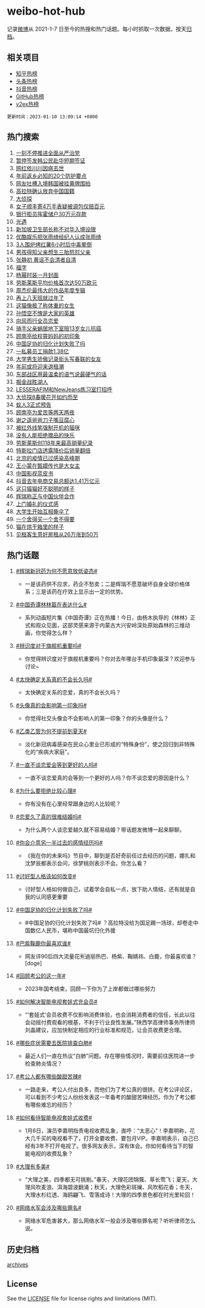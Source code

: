 # weibo-hot-hub

记录[微博](https://www.weibo.com)从 2021-1-7 日至今的热搜和热门话题。每小时抓取一次数据，按天[归档](archives)。

## 相关项目

- [知乎热榜](https://github.com/lonnyzhang423/zhihu-hot-hub)
- [头条热榜](https://github.com/lonnyzhang423/toutiao-hot-hub)
- [抖音热榜](https://github.com/lonnyzhang423/douyin-hot-hub)
- [GitHub热榜](https://github.com/lonnyzhang423/github-hot-hub)
- [v2ex热榜](https://github.com/lonnyzhang423/v2ex-hot-hub)


`更新时间：2023-01-10 13:09:14 +0800`

## 热门搜索

1. [一刻不停推进全面从严治党](https://m.weibo.cn/search?containerid=100103type%3D1%26t%3D10%26q%3D%23%E4%B8%80%E5%88%BB%E4%B8%8D%E5%81%9C%E6%8E%A8%E8%BF%9B%E5%85%A8%E9%9D%A2%E4%BB%8E%E4%B8%A5%E6%B2%BB%E5%85%9A%23&stream_entry_id=51&isnewpage=1&extparam=seat%3D1%26c_type%3D51%26cate%3D10103%26pos%3D0%26dgr%3D0%26filter_type%3Drealtimehot%26display_time%3D1673327352%26pre_seqid%3D16733273528850250557118&luicode=10000011&lfid=106003type%253D25%2526t%253D3%2526disable_hot%253D1%2526filter_type%253Drealtimehot)
1. [暂停签发韩公民赴华短期签证](https://m.weibo.cn/search?containerid=100103type%3D1%26t%3D10%26q%3D%23%E6%9A%82%E5%81%9C%E7%AD%BE%E5%8F%91%E9%9F%A9%E5%85%AC%E6%B0%91%E8%B5%B4%E5%8D%8E%E7%9F%AD%E6%9C%9F%E7%AD%BE%E8%AF%81%23&stream_entry_id=31&isnewpage=1&extparam=seat%3D1%26dgr%3D0%26realpos%3D1%26pos%3D0%26flag%3D1%26lcate%3D5001%26c_type%3D31%26cate%3D5001%26q%3D%2523%25E6%259A%2582%25E5%2581%259C%25E7%25AD%25BE%25E5%258F%2591%25E9%259F%25A9%25E5%2585%25AC%25E6%25B0%2591%25E8%25B5%25B4%25E5%258D%258E%25E7%259F%25AD%25E6%259C%259F%25E7%25AD%25BE%25E8%25AF%2581%2523%26band_rank%3D1%26stream_entry_id%3D31%26filter_type%3Drealtimehot%26display_time%3D1673327352%26pre_seqid%3D16733273528850250557118&luicode=10000011&lfid=106003type%253D25%2526t%253D3%2526disable_hot%253D1%2526filter_type%253Drealtimehot)
1. [网红依川川因病去世](https://m.weibo.cn/search?containerid=100103type%3D1%26t%3D10%26q%3D%23%E7%BD%91%E7%BA%A2%E4%BE%9D%E5%B7%9D%E5%B7%9D%E5%9B%A0%E7%97%85%E5%8E%BB%E4%B8%96%23&stream_entry_id=31&isnewpage=1&extparam=seat%3D1%26dgr%3D0%26realpos%3D2%26pos%3D1%26flag%3D16%26lcate%3D5001%26c_type%3D31%26cate%3D5001%26q%3D%2523%25E7%25BD%2591%25E7%25BA%25A2%25E4%25BE%259D%25E5%25B7%259D%25E5%25B7%259D%25E5%259B%25A0%25E7%2597%2585%25E5%258E%25BB%25E4%25B8%2596%2523%26band_rank%3D2%26stream_entry_id%3D31%26filter_type%3Drealtimehot%26display_time%3D1673327352%26pre_seqid%3D16733273528850250557118&luicode=10000011&lfid=106003type%253D25%2526t%253D3%2526disable_hot%253D1%2526filter_type%253Drealtimehot)
1. [年前返乡必知的20个防护要点](https://m.weibo.cn/search?containerid=100103type%3D1%26t%3D10%26q%3D%23%E5%B9%B4%E5%89%8D%E8%BF%94%E4%B9%A1%E5%BF%85%E7%9F%A5%E7%9A%8420%E4%B8%AA%E9%98%B2%E6%8A%A4%E8%A6%81%E7%82%B9%23&stream_entry_id=31&isnewpage=1&extparam=seat%3D1%26dgr%3D0%26realpos%3D3%26pos%3D2%26flag%3D0%26lcate%3D5001%26c_type%3D31%26cate%3D5001%26q%3D%2523%25E5%25B9%25B4%25E5%2589%258D%25E8%25BF%2594%25E4%25B9%25A1%25E5%25BF%2585%25E7%259F%25A5%25E7%259A%258420%25E4%25B8%25AA%25E9%2598%25B2%25E6%258A%25A4%25E8%25A6%2581%25E7%2582%25B9%2523%26band_rank%3D3%26stream_entry_id%3D31%26filter_type%3Drealtimehot%26display_time%3D1673327352%26pre_seqid%3D16733273528850250557118&luicode=10000011&lfid=106003type%253D25%2526t%253D3%2526disable_hot%253D1%2526filter_type%253Drealtimehot)
1. [网友吐槽入境韩国被挂黄牌围拍](https://m.weibo.cn/search?containerid=100103type%3D1%26t%3D10%26q%3D%23%E7%BD%91%E5%8F%8B%E5%90%90%E6%A7%BD%E5%85%A5%E5%A2%83%E9%9F%A9%E5%9B%BD%E8%A2%AB%E6%8C%82%E9%BB%84%E7%89%8C%E5%9B%B4%E6%8B%8D%23&stream_entry_id=31&isnewpage=1&extparam=seat%3D1%26dgr%3D0%26realpos%3D4%26pos%3D3%26flag%3D1%26lcate%3D5001%26c_type%3D31%26cate%3D5001%26q%3D%2523%25E7%25BD%2591%25E5%258F%258B%25E5%2590%2590%25E6%25A7%25BD%25E5%2585%25A5%25E5%25A2%2583%25E9%259F%25A9%25E5%259B%25BD%25E8%25A2%25AB%25E6%258C%2582%25E9%25BB%2584%25E7%2589%258C%25E5%259B%25B4%25E6%258B%258D%2523%26band_rank%3D4%26stream_entry_id%3D31%26filter_type%3Drealtimehot%26display_time%3D1673327352%26pre_seqid%3D16733273528850250557118&luicode=10000011&lfid=106003type%253D25%2526t%253D3%2526disable_hot%253D1%2526filter_type%253Drealtimehot)
1. [高拉特确认放弃中国国籍](https://m.weibo.cn/search?containerid=100103type%3D1%26t%3D10%26q%3D%23%E9%AB%98%E6%8B%89%E7%89%B9%E7%A1%AE%E8%AE%A4%E6%94%BE%E5%BC%83%E4%B8%AD%E5%9B%BD%E5%9B%BD%E7%B1%8D%23&stream_entry_id=31&isnewpage=1&extparam=seat%3D1%26dgr%3D0%26realpos%3D5%26pos%3D4%26flag%3D2%26lcate%3D5001%26c_type%3D31%26cate%3D5001%26q%3D%2523%25E9%25AB%2598%25E6%258B%2589%25E7%2589%25B9%25E7%25A1%25AE%25E8%25AE%25A4%25E6%2594%25BE%25E5%25BC%2583%25E4%25B8%25AD%25E5%259B%25BD%25E5%259B%25BD%25E7%25B1%258D%2523%26band_rank%3D5%26stream_entry_id%3D31%26filter_type%3Drealtimehot%26display_time%3D1673327352%26pre_seqid%3D16733273528850250557118&luicode=10000011&lfid=106003type%253D25%2526t%253D3%2526disable_hot%253D1%2526filter_type%253Drealtimehot)
1. [大侦探](https://m.weibo.cn/search?containerid=100103type%3D1%26t%3D10%26q%3D%E5%A4%A7%E4%BE%A6%E6%8E%A2&stream_entry_id=31&isnewpage=1&extparam=seat%3D1%26dgr%3D0%26realpos%3D6%26pos%3D5%26flag%3D1%26lcate%3D5001%26c_type%3D31%26cate%3D5001%26q%3D%25E5%25A4%25A7%25E4%25BE%25A6%25E6%258E%25A2%26band_rank%3D6%26stream_entry_id%3D31%26filter_type%3Drealtimehot%26display_time%3D1673327352%26pre_seqid%3D16733273528850250557118&luicode=10000011&lfid=106003type%253D25%2526t%253D3%2526disable_hot%253D1%2526filter_type%253Drealtimehot)
1. [女子顺丰寄4万手表疑被调包仅赔百元](https://m.weibo.cn/search?containerid=100103type%3D1%26t%3D10%26q%3D%23%E5%A5%B3%E5%AD%90%E9%A1%BA%E4%B8%B0%E5%AF%844%E4%B8%87%E6%89%8B%E8%A1%A8%E7%96%91%E8%A2%AB%E8%B0%83%E5%8C%85%E4%BB%85%E8%B5%94%E7%99%BE%E5%85%83%23&stream_entry_id=31&isnewpage=1&extparam=seat%3D1%26dgr%3D0%26realpos%3D7%26pos%3D6%26flag%3D2%26lcate%3D5001%26c_type%3D31%26cate%3D5001%26q%3D%2523%25E5%25A5%25B3%25E5%25AD%2590%25E9%25A1%25BA%25E4%25B8%25B0%25E5%25AF%25844%25E4%25B8%2587%25E6%2589%258B%25E8%25A1%25A8%25E7%2596%2591%25E8%25A2%25AB%25E8%25B0%2583%25E5%258C%2585%25E4%25BB%2585%25E8%25B5%2594%25E7%2599%25BE%25E5%2585%2583%2523%26band_rank%3D7%26stream_entry_id%3D31%26filter_type%3Drealtimehot%26display_time%3D1673327352%26pre_seqid%3D16733273528850250557118&luicode=10000011&lfid=106003type%253D25%2526t%253D3%2526disable_hot%253D1%2526filter_type%253Drealtimehot)
1. [银行柜员挥霍储户30万元存款](https://m.weibo.cn/search?containerid=100103type%3D1%26t%3D10%26q%3D%23%E9%93%B6%E8%A1%8C%E6%9F%9C%E5%91%98%E6%8C%A5%E9%9C%8D%E5%82%A8%E6%88%B730%E4%B8%87%E5%85%83%E5%AD%98%E6%AC%BE%23&stream_entry_id=31&isnewpage=1&extparam=seat%3D1%26dgr%3D0%26realpos%3D8%26pos%3D7%26flag%3D1%26lcate%3D5001%26c_type%3D31%26cate%3D5001%26q%3D%2523%25E9%2593%25B6%25E8%25A1%258C%25E6%259F%259C%25E5%2591%2598%25E6%258C%25A5%25E9%259C%258D%25E5%2582%25A8%25E6%2588%25B730%25E4%25B8%2587%25E5%2585%2583%25E5%25AD%2598%25E6%25AC%25BE%2523%26band_rank%3D8%26stream_entry_id%3D31%26filter_type%3Drealtimehot%26display_time%3D1673327352%26pre_seqid%3D16733273528850250557118&luicode=10000011&lfid=106003type%253D25%2526t%253D3%2526disable_hot%253D1%2526filter_type%253Drealtimehot)
1. [光遇](https://m.weibo.cn/search?containerid=100103type%3D1%26t%3D10%26q%3D%E5%85%89%E9%81%87&stream_entry_id=31&isnewpage=1&extparam=seat%3D1%26dgr%3D0%26realpos%3D9%26pos%3D8%26flag%3D1%26lcate%3D5001%26c_type%3D31%26cate%3D5001%26q%3D%25E5%2585%2589%25E9%2581%2587%26band_rank%3D9%26stream_entry_id%3D31%26filter_type%3Drealtimehot%26display_time%3D1673327352%26pre_seqid%3D16733273528850250557118&luicode=10000011&lfid=106003type%253D25%2526t%253D3%2526disable_hot%253D1%2526filter_type%253Drealtimehot)
1. [新加坡卫生部长称不对华入境设限](https://m.weibo.cn/search?containerid=100103type%3D1%26t%3D10%26q%3D%23%E6%96%B0%E5%8A%A0%E5%9D%A1%E5%8D%AB%E7%94%9F%E9%83%A8%E9%95%BF%E7%A7%B0%E4%B8%8D%E5%AF%B9%E5%8D%8E%E5%85%A5%E5%A2%83%E8%AE%BE%E9%99%90%23&stream_entry_id=31&isnewpage=1&extparam=seat%3D1%26dgr%3D0%26realpos%3D10%26pos%3D9%26flag%3D0%26lcate%3D5001%26c_type%3D31%26cate%3D5001%26q%3D%2523%25E6%2596%25B0%25E5%258A%25A0%25E5%259D%25A1%25E5%258D%25AB%25E7%2594%259F%25E9%2583%25A8%25E9%2595%25BF%25E7%25A7%25B0%25E4%25B8%258D%25E5%25AF%25B9%25E5%258D%258E%25E5%2585%25A5%25E5%25A2%2583%25E8%25AE%25BE%25E9%2599%2590%2523%26band_rank%3D10%26stream_entry_id%3D31%26filter_type%3Drealtimehot%26display_time%3D1673327352%26pre_seqid%3D16733273528850250557118&luicode=10000011&lfid=106003type%253D25%2526t%253D3%2526disable_hot%253D1%2526filter_type%253Drealtimehot)
1. [优酷娱乐把张雨绮经纪人认成张雨绮](https://m.weibo.cn/search?containerid=100103type%3D1%26t%3D10%26q%3D%23%E4%BC%98%E9%85%B7%E5%A8%B1%E4%B9%90%E6%8A%8A%E5%BC%A0%E9%9B%A8%E7%BB%AE%E7%BB%8F%E7%BA%AA%E4%BA%BA%E8%AE%A4%E6%88%90%E5%BC%A0%E9%9B%A8%E7%BB%AE%23&stream_entry_id=31&isnewpage=1&extparam=seat%3D1%26dgr%3D0%26realpos%3D11%26pos%3D10%26flag%3D0%26lcate%3D5001%26c_type%3D31%26cate%3D5001%26q%3D%2523%25E4%25BC%2598%25E9%2585%25B7%25E5%25A8%25B1%25E4%25B9%2590%25E6%258A%258A%25E5%25BC%25A0%25E9%259B%25A8%25E7%25BB%25AE%25E7%25BB%258F%25E7%25BA%25AA%25E4%25BA%25BA%25E8%25AE%25A4%25E6%2588%2590%25E5%25BC%25A0%25E9%259B%25A8%25E7%25BB%25AE%2523%26band_rank%3D11%26stream_entry_id%3D31%26filter_type%3Drealtimehot%26display_time%3D1673327352%26pre_seqid%3D16733273528850250557118&luicode=10000011&lfid=106003type%253D25%2526t%253D3%2526disable_hot%253D1%2526filter_type%253Drealtimehot)
1. [3人围炉烤红薯6小时后中毒晕倒](https://m.weibo.cn/search?containerid=100103type%3D1%26t%3D10%26q%3D%233%E4%BA%BA%E5%9B%B4%E7%82%89%E7%83%A4%E7%BA%A2%E8%96%AF6%E5%B0%8F%E6%97%B6%E5%90%8E%E4%B8%AD%E6%AF%92%E6%99%95%E5%80%92%23&stream_entry_id=31&isnewpage=1&extparam=seat%3D1%26dgr%3D0%26realpos%3D12%26pos%3D11%26flag%3D0%26lcate%3D5001%26c_type%3D31%26cate%3D5001%26q%3D%25233%25E4%25BA%25BA%25E5%259B%25B4%25E7%2582%2589%25E7%2583%25A4%25E7%25BA%25A2%25E8%2596%25AF6%25E5%25B0%258F%25E6%2597%25B6%25E5%2590%258E%25E4%25B8%25AD%25E6%25AF%2592%25E6%2599%2595%25E5%2580%2592%2523%26band_rank%3D12%26stream_entry_id%3D31%26filter_type%3Drealtimehot%26display_time%3D1673327352%26pre_seqid%3D16733273528850250557118&luicode=10000011&lfid=106003type%253D25%2526t%253D3%2526disable_hot%253D1%2526filter_type%253Drealtimehot)
1. [男孩得知父亲想生三胎怒怼父亲](https://m.weibo.cn/search?containerid=100103type%3D1%26t%3D10%26q%3D%23%E7%94%B7%E5%AD%A9%E5%BE%97%E7%9F%A5%E7%88%B6%E4%BA%B2%E6%83%B3%E7%94%9F%E4%B8%89%E8%83%8E%E6%80%92%E6%80%BC%E7%88%B6%E4%BA%B2%23&stream_entry_id=31&isnewpage=1&extparam=seat%3D1%26dgr%3D0%26realpos%3D13%26pos%3D12%26flag%3D2%26lcate%3D5001%26c_type%3D31%26cate%3D5001%26q%3D%2523%25E7%2594%25B7%25E5%25AD%25A9%25E5%25BE%2597%25E7%259F%25A5%25E7%2588%25B6%25E4%25BA%25B2%25E6%2583%25B3%25E7%2594%259F%25E4%25B8%2589%25E8%2583%258E%25E6%2580%2592%25E6%2580%25BC%25E7%2588%25B6%25E4%25BA%25B2%2523%26band_rank%3D13%26stream_entry_id%3D31%26filter_type%3Drealtimehot%26display_time%3D1673327352%26pre_seqid%3D16733273528850250557118&luicode=10000011&lfid=106003type%253D25%2526t%253D3%2526disable_hot%253D1%2526filter_type%253Drealtimehot)
1. [张静初 黄谣不会清者自清](https://m.weibo.cn/search?containerid=100103type%3D1%26t%3D10%26q%3D%E5%BC%A0%E9%9D%99%E5%88%9D+%E9%BB%84%E8%B0%A3%E4%B8%8D%E4%BC%9A%E6%B8%85%E8%80%85%E8%87%AA%E6%B8%85&stream_entry_id=31&isnewpage=1&extparam=seat%3D1%26dgr%3D0%26realpos%3D14%26pos%3D13%26flag%3D1%26lcate%3D5001%26c_type%3D31%26cate%3D5001%26q%3D%25E5%25BC%25A0%25E9%259D%2599%25E5%2588%259D%2520%25E9%25BB%2584%25E8%25B0%25A3%25E4%25B8%258D%25E4%25BC%259A%25E6%25B8%2585%25E8%2580%2585%25E8%2587%25AA%25E6%25B8%2585%26band_rank%3D14%26stream_entry_id%3D31%26filter_type%3Drealtimehot%26display_time%3D1673327352%26pre_seqid%3D16733273528850250557118&luicode=10000011&lfid=106003type%253D25%2526t%253D3%2526disable_hot%253D1%2526filter_type%253Drealtimehot)
1. [福字](https://m.weibo.cn/search?containerid=100103type%3D1%26t%3D10%26q%3D%23%E7%A6%8F%E5%AD%97%23&stream_entry_id=31&isnewpage=1&extparam=seat%3D1%26dgr%3D0%26realpos%3D15%26pos%3D14%26flag%3D0%26lcate%3D5001%26c_type%3D31%26cate%3D5001%26q%3D%2523%25E7%25A6%258F%25E5%25AD%2597%2523%26band_rank%3D15%26stream_entry_id%3D31%26filter_type%3Drealtimehot%26display_time%3D1673327352%26pre_seqid%3D16733273528850250557118&luicode=10000011&lfid=106003type%253D25%2526t%253D3%2526disable_hot%253D1%2526filter_type%253Drealtimehot)
1. [杨幂时装一月封面](https://m.weibo.cn/search?containerid=100103type%3D1%26t%3D10%26q%3D%23%E6%9D%A8%E5%B9%82%E6%97%B6%E8%A3%85%E4%B8%80%E6%9C%88%E5%B0%81%E9%9D%A2%23&stream_entry_id=31&isnewpage=1&extparam=seat%3D1%26dgr%3D0%26realpos%3D16%26pos%3D15%26flag%3D0%26lcate%3D5001%26c_type%3D31%26cate%3D5001%26q%3D%2523%25E6%259D%25A8%25E5%25B9%2582%25E6%2597%25B6%25E8%25A3%2585%25E4%25B8%2580%25E6%259C%2588%25E5%25B0%2581%25E9%259D%25A2%2523%26band_rank%3D16%26stream_entry_id%3D31%26filter_type%3Drealtimehot%26display_time%3D1673327352%26pre_seqid%3D16733273528850250557118&luicode=10000011&lfid=106003type%253D25%2526t%253D3%2526disable_hot%253D1%2526filter_type%253Drealtimehot)
1. [劳斯莱斯平均价格首次达50万欧元](https://m.weibo.cn/search?containerid=100103type%3D1%26t%3D10%26q%3D%23%E5%8A%B3%E6%96%AF%E8%8E%B1%E6%96%AF%E5%B9%B3%E5%9D%87%E4%BB%B7%E6%A0%BC%E9%A6%96%E6%AC%A1%E8%BE%BE50%E4%B8%87%E6%AC%A7%E5%85%83%23&stream_entry_id=31&isnewpage=1&extparam=seat%3D1%26dgr%3D0%26realpos%3D17%26pos%3D16%26flag%3D1%26lcate%3D5001%26c_type%3D31%26cate%3D5001%26q%3D%2523%25E5%258A%25B3%25E6%2596%25AF%25E8%258E%25B1%25E6%2596%25AF%25E5%25B9%25B3%25E5%259D%2587%25E4%25BB%25B7%25E6%25A0%25BC%25E9%25A6%2596%25E6%25AC%25A1%25E8%25BE%25BE50%25E4%25B8%2587%25E6%25AC%25A7%25E5%2585%2583%2523%26band_rank%3D17%26stream_entry_id%3D31%26filter_type%3Drealtimehot%26display_time%3D1673327352%26pre_seqid%3D16733273528850250557118&luicode=10000011&lfid=106003type%253D25%2526t%253D3%2526disable_hot%253D1%2526filter_type%253Drealtimehot)
1. [周杰伦最伟大的作品年度专辑](https://m.weibo.cn/search?containerid=100103type%3D1%26t%3D10%26q%3D%23%E5%91%A8%E6%9D%B0%E4%BC%A6%E6%9C%80%E4%BC%9F%E5%A4%A7%E7%9A%84%E4%BD%9C%E5%93%81%E5%B9%B4%E5%BA%A6%E4%B8%93%E8%BE%91%23&stream_entry_id=31&isnewpage=1&extparam=seat%3D1%26dgr%3D0%26realpos%3D18%26pos%3D17%26flag%3D1%26lcate%3D5001%26c_type%3D31%26cate%3D5001%26q%3D%2523%25E5%2591%25A8%25E6%259D%25B0%25E4%25BC%25A6%25E6%259C%2580%25E4%25BC%259F%25E5%25A4%25A7%25E7%259A%2584%25E4%25BD%259C%25E5%2593%2581%25E5%25B9%25B4%25E5%25BA%25A6%25E4%25B8%2593%25E8%25BE%2591%2523%26band_rank%3D18%26stream_entry_id%3D31%26filter_type%3Drealtimehot%26display_time%3D1673327352%26pre_seqid%3D16733273528850250557118&luicode=10000011&lfid=106003type%253D25%2526t%253D3%2526disable_hot%253D1%2526filter_type%253Drealtimehot)
1. [再上八天班就过年了](https://m.weibo.cn/search?containerid=100103type%3D1%26t%3D10%26q%3D%23%E5%86%8D%E4%B8%8A%E5%85%AB%E5%A4%A9%E7%8F%AD%E5%B0%B1%E8%BF%87%E5%B9%B4%E4%BA%86%23&stream_entry_id=31&isnewpage=1&extparam=seat%3D1%26dgr%3D0%26realpos%3D19%26pos%3D18%26flag%3D1%26lcate%3D5001%26c_type%3D31%26cate%3D5001%26q%3D%2523%25E5%2586%258D%25E4%25B8%258A%25E5%2585%25AB%25E5%25A4%25A9%25E7%258F%25AD%25E5%25B0%25B1%25E8%25BF%2587%25E5%25B9%25B4%25E4%25BA%2586%2523%26band_rank%3D19%26stream_entry_id%3D31%26filter_type%3Drealtimehot%26display_time%3D1673327352%26pre_seqid%3D16733273528850250557118&luicode=10000011&lfid=106003type%253D25%2526t%253D3%2526disable_hot%253D1%2526filter_type%253Drealtimehot)
1. [这猫像极了称体重的女生](https://m.weibo.cn/search?containerid=100103type%3D1%26t%3D10%26q%3D%23%E8%BF%99%E7%8C%AB%E5%83%8F%E6%9E%81%E4%BA%86%E7%A7%B0%E4%BD%93%E9%87%8D%E7%9A%84%E5%A5%B3%E7%94%9F%23&stream_entry_id=31&isnewpage=1&extparam=seat%3D1%26dgr%3D0%26realpos%3D20%26pos%3D19%26flag%3D1%26lcate%3D5001%26c_type%3D31%26cate%3D5001%26q%3D%2523%25E8%25BF%2599%25E7%258C%25AB%25E5%2583%258F%25E6%259E%2581%25E4%25BA%2586%25E7%25A7%25B0%25E4%25BD%2593%25E9%2587%258D%25E7%259A%2584%25E5%25A5%25B3%25E7%2594%259F%2523%26band_rank%3D20%26stream_entry_id%3D31%26filter_type%3Drealtimehot%26display_time%3D1673327352%26pre_seqid%3D16733273528850250557118&luicode=10000011&lfid=106003type%253D25%2526t%253D3%2526disable_hot%253D1%2526filter_type%253Drealtimehot)
1. [孙悟空不愧是大家的英雄](https://m.weibo.cn/search?containerid=100103type%3D1%26t%3D10%26q%3D%23%E5%AD%99%E6%82%9F%E7%A9%BA%E4%B8%8D%E6%84%A7%E6%98%AF%E5%A4%A7%E5%AE%B6%E7%9A%84%E8%8B%B1%E9%9B%84%23&stream_entry_id=31&isnewpage=1&extparam=seat%3D1%26dgr%3D0%26realpos%3D21%26pos%3D20%26flag%3D0%26lcate%3D5001%26c_type%3D31%26cate%3D5001%26q%3D%2523%25E5%25AD%2599%25E6%2582%259F%25E7%25A9%25BA%25E4%25B8%258D%25E6%2584%25A7%25E6%2598%25AF%25E5%25A4%25A7%25E5%25AE%25B6%25E7%259A%2584%25E8%258B%25B1%25E9%259B%2584%2523%26band_rank%3D21%26stream_entry_id%3D31%26filter_type%3Drealtimehot%26display_time%3D1673327352%26pre_seqid%3D16733273528850250557118&luicode=10000011&lfid=106003type%253D25%2526t%253D3%2526disable_hot%253D1%2526filter_type%253Drealtimehot)
1. [向风而行全员恋爱](https://m.weibo.cn/search?containerid=100103type%3D1%26t%3D10%26q%3D%23%E5%90%91%E9%A3%8E%E8%80%8C%E8%A1%8C%E5%85%A8%E5%91%98%E6%81%8B%E7%88%B1%23&stream_entry_id=31&isnewpage=1&extparam=seat%3D1%26dgr%3D0%26realpos%3D22%26pos%3D21%26flag%3D0%26lcate%3D5001%26c_type%3D31%26cate%3D5001%26q%3D%2523%25E5%2590%2591%25E9%25A3%258E%25E8%2580%258C%25E8%25A1%258C%25E5%2585%25A8%25E5%2591%2598%25E6%2581%258B%25E7%2588%25B1%2523%26band_rank%3D22%26stream_entry_id%3D31%26filter_type%3Drealtimehot%26display_time%3D1673327352%26pre_seqid%3D16733273528850250557118&luicode=10000011&lfid=106003type%253D25%2526t%253D3%2526disable_hot%253D1%2526filter_type%253Drealtimehot)
1. [骑手父亲蜗居地下室陪13岁女儿抗癌](https://m.weibo.cn/search?containerid=100103type%3D1%26t%3D10%26q%3D%23%E9%AA%91%E6%89%8B%E7%88%B6%E4%BA%B2%E8%9C%97%E5%B1%85%E5%9C%B0%E4%B8%8B%E5%AE%A4%E9%99%AA13%E5%B2%81%E5%A5%B3%E5%84%BF%E6%8A%97%E7%99%8C%23&stream_entry_id=31&isnewpage=1&extparam=seat%3D1%26dgr%3D0%26realpos%3D23%26pos%3D22%26flag%3D0%26lcate%3D5001%26c_type%3D31%26cate%3D5001%26q%3D%2523%25E9%25AA%2591%25E6%2589%258B%25E7%2588%25B6%25E4%25BA%25B2%25E8%259C%2597%25E5%25B1%2585%25E5%259C%25B0%25E4%25B8%258B%25E5%25AE%25A4%25E9%2599%25AA13%25E5%25B2%2581%25E5%25A5%25B3%25E5%2584%25BF%25E6%258A%2597%25E7%2599%258C%2523%26band_rank%3D23%26stream_entry_id%3D31%26filter_type%3Drealtimehot%26display_time%3D1673327352%26pre_seqid%3D16733273528850250557118&luicode=10000011&lfid=106003type%253D25%2526t%253D3%2526disable_hot%253D1%2526filter_type%253Drealtimehot)
1. [顾南亭给程霄妈妈的初印象](https://m.weibo.cn/search?containerid=100103type%3D1%26t%3D10%26q%3D%23%E9%A1%BE%E5%8D%97%E4%BA%AD%E7%BB%99%E7%A8%8B%E9%9C%84%E5%A6%88%E5%A6%88%E7%9A%84%E5%88%9D%E5%8D%B0%E8%B1%A1%23&stream_entry_id=31&isnewpage=1&extparam=seat%3D1%26dgr%3D0%26realpos%3D24%26pos%3D23%26flag%3D1%26lcate%3D5001%26c_type%3D31%26cate%3D5001%26q%3D%2523%25E9%25A1%25BE%25E5%258D%2597%25E4%25BA%25AD%25E7%25BB%2599%25E7%25A8%258B%25E9%259C%2584%25E5%25A6%2588%25E5%25A6%2588%25E7%259A%2584%25E5%2588%259D%25E5%258D%25B0%25E8%25B1%25A1%2523%26band_rank%3D24%26stream_entry_id%3D31%26filter_type%3Drealtimehot%26display_time%3D1673327352%26pre_seqid%3D16733273528850250557118&luicode=10000011&lfid=106003type%253D25%2526t%253D3%2526disable_hot%253D1%2526filter_type%253Drealtimehot)
1. [中国足协的归化计划失败了吗](https://m.weibo.cn/search?containerid=100103type%3D1%26t%3D10%26q%3D%23%E4%B8%AD%E5%9B%BD%E8%B6%B3%E5%8D%8F%E7%9A%84%E5%BD%92%E5%8C%96%E8%AE%A1%E5%88%92%E5%A4%B1%E8%B4%A5%E4%BA%86%E5%90%97%23&stream_entry_id=31&isnewpage=1&extparam=seat%3D1%26dgr%3D0%26realpos%3D25%26pos%3D24%26flag%3D1%26lcate%3D5001%26c_type%3D31%26cate%3D5001%26q%3D%2523%25E4%25B8%25AD%25E5%259B%25BD%25E8%25B6%25B3%25E5%258D%258F%25E7%259A%2584%25E5%25BD%2592%25E5%258C%2596%25E8%25AE%25A1%25E5%2588%2592%25E5%25A4%25B1%25E8%25B4%25A5%25E4%25BA%2586%25E5%2590%2597%2523%26band_rank%3D25%26stream_entry_id%3D31%26filter_type%3Drealtimehot%26display_time%3D1673327352%26pre_seqid%3D16733273528850250557118&luicode=10000011&lfid=106003type%253D25%2526t%253D3%2526disable_hot%253D1%2526filter_type%253Drealtimehot)
1. [一私募员工捐款1.38亿](https://m.weibo.cn/search?containerid=100103type%3D1%26t%3D10%26q%3D%23%E4%B8%80%E7%A7%81%E5%8B%9F%E5%91%98%E5%B7%A5%E6%8D%90%E6%AC%BE1.38%E4%BA%BF%23&stream_entry_id=31&isnewpage=1&extparam=seat%3D1%26dgr%3D0%26realpos%3D26%26pos%3D25%26flag%3D0%26lcate%3D5001%26c_type%3D31%26cate%3D5001%26q%3D%2523%25E4%25B8%2580%25E7%25A7%2581%25E5%258B%259F%25E5%2591%2598%25E5%25B7%25A5%25E6%258D%2590%25E6%25AC%25BE1.38%25E4%25BA%25BF%2523%26band_rank%3D26%26stream_entry_id%3D31%26filter_type%3Drealtimehot%26display_time%3D1673327352%26pre_seqid%3D16733273528850250557118&luicode=10000011&lfid=106003type%253D25%2526t%253D3%2526disable_hot%253D1%2526filter_type%253Drealtimehot)
1. [大学男生骄傲记录街头写春联的女友](https://m.weibo.cn/search?containerid=100103type%3D1%26t%3D10%26q%3D%23%E5%A4%A7%E5%AD%A6%E7%94%B7%E7%94%9F%E9%AA%84%E5%82%B2%E8%AE%B0%E5%BD%95%E8%A1%97%E5%A4%B4%E5%86%99%E6%98%A5%E8%81%94%E7%9A%84%E5%A5%B3%E5%8F%8B%23&stream_entry_id=31&isnewpage=1&extparam=seat%3D1%26dgr%3D0%26realpos%3D27%26pos%3D26%26flag%3D0%26lcate%3D5001%26c_type%3D31%26cate%3D5001%26q%3D%2523%25E5%25A4%25A7%25E5%25AD%25A6%25E7%2594%25B7%25E7%2594%259F%25E9%25AA%2584%25E5%2582%25B2%25E8%25AE%25B0%25E5%25BD%2595%25E8%25A1%2597%25E5%25A4%25B4%25E5%2586%2599%25E6%2598%25A5%25E8%2581%2594%25E7%259A%2584%25E5%25A5%25B3%25E5%258F%258B%2523%26band_rank%3D27%26stream_entry_id%3D31%26filter_type%3Drealtimehot%26display_time%3D1673327352%26pre_seqid%3D16733273528850250557118&luicode=10000011&lfid=106003type%253D25%2526t%253D3%2526disable_hot%253D1%2526filter_type%253Drealtimehot)
1. [年前或将迎来退租潮](https://m.weibo.cn/search?containerid=100103type%3D1%26t%3D10%26q%3D%23%E5%B9%B4%E5%89%8D%E6%88%96%E5%B0%86%E8%BF%8E%E6%9D%A5%E9%80%80%E7%A7%9F%E6%BD%AE%23&stream_entry_id=31&isnewpage=1&extparam=seat%3D1%26dgr%3D0%26realpos%3D28%26pos%3D27%26flag%3D0%26lcate%3D5001%26c_type%3D31%26cate%3D5001%26q%3D%2523%25E5%25B9%25B4%25E5%2589%258D%25E6%2588%2596%25E5%25B0%2586%25E8%25BF%258E%25E6%259D%25A5%25E9%2580%2580%25E7%25A7%259F%25E6%25BD%25AE%2523%26band_rank%3D28%26stream_entry_id%3D31%26filter_type%3Drealtimehot%26display_time%3D1673327352%26pre_seqid%3D16733273528850250557118&luicode=10000011&lfid=106003type%253D25%2526t%253D3%2526disable_hot%253D1%2526filter_type%253Drealtimehot)
1. [东部战区用最温柔的语气说最硬气的话](https://m.weibo.cn/search?containerid=100103type%3D1%26t%3D10%26q%3D%23%E4%B8%9C%E9%83%A8%E6%88%98%E5%8C%BA%E7%94%A8%E6%9C%80%E6%B8%A9%E6%9F%94%E7%9A%84%E8%AF%AD%E6%B0%94%E8%AF%B4%E6%9C%80%E7%A1%AC%E6%B0%94%E7%9A%84%E8%AF%9D%23&stream_entry_id=31&isnewpage=1&extparam=seat%3D1%26dgr%3D0%26realpos%3D29%26pos%3D28%26flag%3D0%26lcate%3D5001%26c_type%3D31%26cate%3D5001%26q%3D%2523%25E4%25B8%259C%25E9%2583%25A8%25E6%2588%2598%25E5%258C%25BA%25E7%2594%25A8%25E6%259C%2580%25E6%25B8%25A9%25E6%259F%2594%25E7%259A%2584%25E8%25AF%25AD%25E6%25B0%2594%25E8%25AF%25B4%25E6%259C%2580%25E7%25A1%25AC%25E6%25B0%2594%25E7%259A%2584%25E8%25AF%259D%2523%26band_rank%3D29%26stream_entry_id%3D31%26filter_type%3Drealtimehot%26display_time%3D1673327352%26pre_seqid%3D16733273528850250557118&luicode=10000011&lfid=106003type%253D25%2526t%253D3%2526disable_hot%253D1%2526filter_type%253Drealtimehot)
1. [掘金战胜湖人](https://m.weibo.cn/search?containerid=100103type%3D1%26t%3D10%26q%3D%23%E6%8E%98%E9%87%91%E6%88%98%E8%83%9C%E6%B9%96%E4%BA%BA%23&stream_entry_id=31&isnewpage=1&extparam=seat%3D1%26dgr%3D0%26realpos%3D30%26pos%3D29%26flag%3D1%26lcate%3D5001%26c_type%3D31%26cate%3D5001%26q%3D%2523%25E6%258E%2598%25E9%2587%2591%25E6%2588%2598%25E8%2583%259C%25E6%25B9%2596%25E4%25BA%25BA%2523%26band_rank%3D30%26stream_entry_id%3D31%26filter_type%3Drealtimehot%26display_time%3D1673327352%26pre_seqid%3D16733273528850250557118&luicode=10000011&lfid=106003type%253D25%2526t%253D3%2526disable_hot%253D1%2526filter_type%253Drealtimehot)
1. [LESSERAFIM和NewJeans练习室打招呼](https://m.weibo.cn/search?containerid=100103type%3D1%26t%3D10%26q%3D%23LESSERAFIM%E5%92%8CNewJeans%E7%BB%83%E4%B9%A0%E5%AE%A4%E6%89%93%E6%8B%9B%E5%91%BC%23&stream_entry_id=31&isnewpage=1&extparam=seat%3D1%26dgr%3D0%26realpos%3D31%26pos%3D30%26flag%3D0%26lcate%3D5001%26c_type%3D31%26cate%3D5001%26q%3D%2523LESSERAFIM%25E5%2592%258CNewJeans%25E7%25BB%2583%25E4%25B9%25A0%25E5%25AE%25A4%25E6%2589%2593%25E6%258B%259B%25E5%2591%25BC%2523%26band_rank%3D31%26stream_entry_id%3D31%26filter_type%3Drealtimehot%26display_time%3D1673327352%26pre_seqid%3D16733273528850250557118&luicode=10000011&lfid=106003type%253D25%2526t%253D3%2526disable_hot%253D1%2526filter_type%253Drealtimehot)
1. [大侦探8春暖花开如约而至](https://m.weibo.cn/search?containerid=100103type%3D1%26t%3D10%26q%3D%23%E5%A4%A7%E4%BE%A6%E6%8E%A28%E6%98%A5%E6%9A%96%E8%8A%B1%E5%BC%80%E5%A6%82%E7%BA%A6%E8%80%8C%E8%87%B3%23&stream_entry_id=31&isnewpage=1&extparam=seat%3D1%26dgr%3D0%26realpos%3D32%26pos%3D31%26flag%3D1%26lcate%3D5001%26c_type%3D31%26cate%3D5001%26q%3D%2523%25E5%25A4%25A7%25E4%25BE%25A6%25E6%258E%25A28%25E6%2598%25A5%25E6%259A%2596%25E8%258A%25B1%25E5%25BC%2580%25E5%25A6%2582%25E7%25BA%25A6%25E8%2580%258C%25E8%2587%25B3%2523%26band_rank%3D32%26stream_entry_id%3D31%26filter_type%3Drealtimehot%26display_time%3D1673327352%26pre_seqid%3D16733273528850250557118&luicode=10000011&lfid=106003type%253D25%2526t%253D3%2526disable_hot%253D1%2526filter_type%253Drealtimehot)
1. [蚁人3正式预告](https://m.weibo.cn/search?containerid=100103type%3D1%26t%3D10%26q%3D%23%E8%9A%81%E4%BA%BA3%E6%AD%A3%E5%BC%8F%E9%A2%84%E5%91%8A%23&stream_entry_id=31&isnewpage=1&extparam=seat%3D1%26dgr%3D0%26realpos%3D33%26pos%3D32%26flag%3D1%26lcate%3D5001%26c_type%3D31%26cate%3D5001%26q%3D%2523%25E8%259A%2581%25E4%25BA%25BA3%25E6%25AD%25A3%25E5%25BC%258F%25E9%25A2%2584%25E5%2591%258A%2523%26band_rank%3D33%26stream_entry_id%3D31%26filter_type%3Drealtimehot%26display_time%3D1673327352%26pre_seqid%3D16733273528850250557118&luicode=10000011&lfid=106003type%253D25%2526t%253D3%2526disable_hot%253D1%2526filter_type%253Drealtimehot)
1. [顾南亭为爱苦等两天两夜](https://m.weibo.cn/search?containerid=100103type%3D1%26t%3D10%26q%3D%23%E9%A1%BE%E5%8D%97%E4%BA%AD%E4%B8%BA%E7%88%B1%E8%8B%A6%E7%AD%89%E4%B8%A4%E5%A4%A9%E4%B8%A4%E5%A4%9C%23&stream_entry_id=31&isnewpage=1&extparam=seat%3D1%26dgr%3D0%26realpos%3D34%26pos%3D33%26flag%3D1%26lcate%3D5001%26c_type%3D31%26cate%3D5001%26q%3D%2523%25E9%25A1%25BE%25E5%258D%2597%25E4%25BA%25AD%25E4%25B8%25BA%25E7%2588%25B1%25E8%258B%25A6%25E7%25AD%2589%25E4%25B8%25A4%25E5%25A4%25A9%25E4%25B8%25A4%25E5%25A4%259C%2523%26band_rank%3D34%26stream_entry_id%3D31%26filter_type%3Drealtimehot%26display_time%3D1673327352%26pre_seqid%3D16733273528850250557118&luicode=10000011&lfid=106003type%253D25%2526t%253D3%2526disable_hot%253D1%2526filter_type%253Drealtimehot)
1. [谢之遥爸爸刀子嘴豆腐心](https://m.weibo.cn/search?containerid=100103type%3D1%26t%3D10%26q%3D%23%E8%B0%A2%E4%B9%8B%E9%81%A5%E7%88%B8%E7%88%B8%E5%88%80%E5%AD%90%E5%98%B4%E8%B1%86%E8%85%90%E5%BF%83%23&stream_entry_id=31&isnewpage=1&extparam=seat%3D1%26dgr%3D0%26realpos%3D35%26pos%3D34%26flag%3D1%26lcate%3D5001%26c_type%3D31%26cate%3D5001%26q%3D%2523%25E8%25B0%25A2%25E4%25B9%258B%25E9%2581%25A5%25E7%2588%25B8%25E7%2588%25B8%25E5%2588%2580%25E5%25AD%2590%25E5%2598%25B4%25E8%25B1%2586%25E8%2585%2590%25E5%25BF%2583%2523%26band_rank%3D35%26stream_entry_id%3D31%26filter_type%3Drealtimehot%26display_time%3D1673327352%26pre_seqid%3D16733273528850250557118&luicode=10000011&lfid=106003type%253D25%2526t%253D3%2526disable_hot%253D1%2526filter_type%253Drealtimehot)
1. [被红外线笔强制开机的猫咪](https://m.weibo.cn/search?containerid=100103type%3D1%26t%3D10%26q%3D%23%E8%A2%AB%E7%BA%A2%E5%A4%96%E7%BA%BF%E7%AC%94%E5%BC%BA%E5%88%B6%E5%BC%80%E6%9C%BA%E7%9A%84%E7%8C%AB%E5%92%AA%23&stream_entry_id=31&isnewpage=1&extparam=seat%3D1%26dgr%3D0%26realpos%3D36%26pos%3D35%26flag%3D1%26lcate%3D5001%26c_type%3D31%26cate%3D5001%26q%3D%2523%25E8%25A2%25AB%25E7%25BA%25A2%25E5%25A4%2596%25E7%25BA%25BF%25E7%25AC%2594%25E5%25BC%25BA%25E5%2588%25B6%25E5%25BC%2580%25E6%259C%25BA%25E7%259A%2584%25E7%258C%25AB%25E5%2592%25AA%2523%26band_rank%3D36%26stream_entry_id%3D31%26filter_type%3Drealtimehot%26display_time%3D1673327352%26pre_seqid%3D16733273528850250557118&luicode=10000011&lfid=106003type%253D25%2526t%253D3%2526disable_hot%253D1%2526filter_type%253Drealtimehot)
1. [没有人能拒绝赠品的快乐](https://m.weibo.cn/search?containerid=100103type%3D1%26t%3D10%26q%3D%23%E6%B2%A1%E6%9C%89%E4%BA%BA%E8%83%BD%E6%8B%92%E7%BB%9D%E8%B5%A0%E5%93%81%E7%9A%84%E5%BF%AB%E4%B9%90%23&stream_entry_id=31&isnewpage=1&extparam=seat%3D1%26dgr%3D0%26realpos%3D37%26pos%3D36%26flag%3D1%26lcate%3D5001%26c_type%3D31%26cate%3D5001%26q%3D%2523%25E6%25B2%25A1%25E6%259C%2589%25E4%25BA%25BA%25E8%2583%25BD%25E6%258B%2592%25E7%25BB%259D%25E8%25B5%25A0%25E5%2593%2581%25E7%259A%2584%25E5%25BF%25AB%25E4%25B9%2590%2523%26band_rank%3D37%26stream_entry_id%3D31%26filter_type%3Drealtimehot%26display_time%3D1673327352%26pre_seqid%3D16733273528850250557118&luicode=10000011&lfid=106003type%253D25%2526t%253D3%2526disable_hot%253D1%2526filter_type%253Drealtimehot)
1. [劳斯莱斯创118年来最高销量纪录](https://m.weibo.cn/search?containerid=100103type%3D1%26t%3D10%26q%3D%23%E5%8A%B3%E6%96%AF%E8%8E%B1%E6%96%AF%E5%88%9B118%E5%B9%B4%E6%9D%A5%E6%9C%80%E9%AB%98%E9%94%80%E9%87%8F%E7%BA%AA%E5%BD%95%23&stream_entry_id=31&isnewpage=1&extparam=seat%3D1%26dgr%3D0%26realpos%3D38%26pos%3D37%26flag%3D0%26lcate%3D5001%26c_type%3D31%26cate%3D5001%26q%3D%2523%25E5%258A%25B3%25E6%2596%25AF%25E8%258E%25B1%25E6%2596%25AF%25E5%2588%259B118%25E5%25B9%25B4%25E6%259D%25A5%25E6%259C%2580%25E9%25AB%2598%25E9%2594%2580%25E9%2587%258F%25E7%25BA%25AA%25E5%25BD%2595%2523%26band_rank%3D38%26stream_entry_id%3D31%26filter_type%3Drealtimehot%26display_time%3D1673327352%26pre_seqid%3D16733273528850250557118&luicode=10000011&lfid=106003type%253D25%2526t%253D3%2526disable_hot%253D1%2526filter_type%253Drealtimehot)
1. [特斯拉门店透露降价后销量翻倍](https://m.weibo.cn/search?containerid=100103type%3D1%26t%3D10%26q%3D%23%E7%89%B9%E6%96%AF%E6%8B%89%E9%97%A8%E5%BA%97%E9%80%8F%E9%9C%B2%E9%99%8D%E4%BB%B7%E5%90%8E%E9%94%80%E9%87%8F%E7%BF%BB%E5%80%8D%23&stream_entry_id=31&isnewpage=1&extparam=seat%3D1%26dgr%3D0%26realpos%3D39%26pos%3D38%26flag%3D0%26lcate%3D5001%26c_type%3D31%26cate%3D5001%26q%3D%2523%25E7%2589%25B9%25E6%2596%25AF%25E6%258B%2589%25E9%2597%25A8%25E5%25BA%2597%25E9%2580%258F%25E9%259C%25B2%25E9%2599%258D%25E4%25BB%25B7%25E5%2590%258E%25E9%2594%2580%25E9%2587%258F%25E7%25BF%25BB%25E5%2580%258D%2523%26band_rank%3D39%26stream_entry_id%3D31%26filter_type%3Drealtimehot%26display_time%3D1673327352%26pre_seqid%3D16733273528850250557118&luicode=10000011&lfid=106003type%253D25%2526t%253D3%2526disable_hot%253D1%2526filter_type%253Drealtimehot)
1. [北京的疫情已过感染高峰期](https://m.weibo.cn/search?containerid=100103type%3D1%26t%3D10%26q%3D%23%E5%8C%97%E4%BA%AC%E7%9A%84%E7%96%AB%E6%83%85%E5%B7%B2%E8%BF%87%E6%84%9F%E6%9F%93%E9%AB%98%E5%B3%B0%E6%9C%9F%23&stream_entry_id=31&isnewpage=1&extparam=seat%3D1%26dgr%3D0%26realpos%3D40%26pos%3D39%26flag%3D0%26lcate%3D5001%26c_type%3D31%26cate%3D5001%26q%3D%2523%25E5%258C%2597%25E4%25BA%25AC%25E7%259A%2584%25E7%2596%25AB%25E6%2583%2585%25E5%25B7%25B2%25E8%25BF%2587%25E6%2584%259F%25E6%259F%2593%25E9%25AB%2598%25E5%25B3%25B0%25E6%259C%259F%2523%26band_rank%3D40%26stream_entry_id%3D31%26filter_type%3Drealtimehot%26display_time%3D1673327352%26pre_seqid%3D16733273528850250557118&luicode=10000011&lfid=106003type%253D25%2526t%253D3%2526disable_hot%253D1%2526filter_type%253Drealtimehot)
1. [王小蒙在甄嬛传也是大女主](https://m.weibo.cn/search?containerid=100103type%3D1%26t%3D10%26q%3D%23%E7%8E%8B%E5%B0%8F%E8%92%99%E5%9C%A8%E7%94%84%E5%AC%9B%E4%BC%A0%E4%B9%9F%E6%98%AF%E5%A4%A7%E5%A5%B3%E4%B8%BB%23&stream_entry_id=31&isnewpage=1&extparam=seat%3D1%26dgr%3D0%26realpos%3D41%26pos%3D40%26flag%3D0%26lcate%3D5001%26c_type%3D31%26cate%3D5001%26q%3D%2523%25E7%258E%258B%25E5%25B0%258F%25E8%2592%2599%25E5%259C%25A8%25E7%2594%2584%25E5%25AC%259B%25E4%25BC%25A0%25E4%25B9%259F%25E6%2598%25AF%25E5%25A4%25A7%25E5%25A5%25B3%25E4%25B8%25BB%2523%26band_rank%3D41%26stream_entry_id%3D31%26filter_type%3Drealtimehot%26display_time%3D1673327352%26pre_seqid%3D16733273528850250557118&luicode=10000011&lfid=106003type%253D25%2526t%253D3%2526disable_hot%253D1%2526filter_type%253Drealtimehot)
1. [中国影视蓝皮书](https://m.weibo.cn/search?containerid=100103type%3D1%26t%3D10%26q%3D%E4%B8%AD%E5%9B%BD%E5%BD%B1%E8%A7%86%E8%93%9D%E7%9A%AE%E4%B9%A6&stream_entry_id=31&isnewpage=1&extparam=seat%3D1%26dgr%3D0%26realpos%3D42%26pos%3D41%26flag%3D1%26lcate%3D5001%26c_type%3D31%26cate%3D5001%26q%3D%25E4%25B8%25AD%25E5%259B%25BD%25E5%25BD%25B1%25E8%25A7%2586%25E8%2593%259D%25E7%259A%25AE%25E4%25B9%25A6%26band_rank%3D42%26stream_entry_id%3D31%26filter_type%3Drealtimehot%26display_time%3D1673327352%26pre_seqid%3D16733273528850250557118&luicode=10000011&lfid=106003type%253D25%2526t%253D3%2526disable_hot%253D1%2526filter_type%253Drealtimehot)
1. [抖音去年电商交易总额达1.41万亿元](https://m.weibo.cn/search?containerid=100103type%3D1%26t%3D10%26q%3D%23%E6%8A%96%E9%9F%B3%E5%8E%BB%E5%B9%B4%E7%94%B5%E5%95%86%E4%BA%A4%E6%98%93%E6%80%BB%E9%A2%9D%E8%BE%BE1.41%E4%B8%87%E4%BA%BF%E5%85%83%23&stream_entry_id=31&isnewpage=1&extparam=seat%3D1%26dgr%3D0%26realpos%3D43%26pos%3D42%26flag%3D0%26lcate%3D5001%26c_type%3D31%26cate%3D5001%26q%3D%2523%25E6%258A%2596%25E9%259F%25B3%25E5%258E%25BB%25E5%25B9%25B4%25E7%2594%25B5%25E5%2595%2586%25E4%25BA%25A4%25E6%2598%2593%25E6%2580%25BB%25E9%25A2%259D%25E8%25BE%25BE1.41%25E4%25B8%2587%25E4%25BA%25BF%25E5%2585%2583%2523%26band_rank%3D43%26stream_entry_id%3D31%26filter_type%3Drealtimehot%26display_time%3D1673327352%26pre_seqid%3D16733273528850250557118&luicode=10000011&lfid=106003type%253D25%2526t%253D3%2526disable_hot%253D1%2526filter_type%253Drealtimehot)
1. [这只猫猫好不聪明的样子](https://m.weibo.cn/search?containerid=100103type%3D1%26t%3D10%26q%3D%23%E8%BF%99%E5%8F%AA%E7%8C%AB%E7%8C%AB%E5%A5%BD%E4%B8%8D%E8%81%AA%E6%98%8E%E7%9A%84%E6%A0%B7%E5%AD%90%23&stream_entry_id=31&isnewpage=1&extparam=seat%3D1%26dgr%3D0%26realpos%3D44%26pos%3D43%26flag%3D1%26lcate%3D5001%26c_type%3D31%26cate%3D5001%26q%3D%2523%25E8%25BF%2599%25E5%258F%25AA%25E7%258C%25AB%25E7%258C%25AB%25E5%25A5%25BD%25E4%25B8%258D%25E8%2581%25AA%25E6%2598%258E%25E7%259A%2584%25E6%25A0%25B7%25E5%25AD%2590%2523%26band_rank%3D44%26stream_entry_id%3D31%26filter_type%3Drealtimehot%26display_time%3D1673327352%26pre_seqid%3D16733273528850250557118&luicode=10000011&lfid=106003type%253D25%2526t%253D3%2526disable_hot%253D1%2526filter_type%253Drealtimehot)
1. [辉瑞称正与中国伙伴合作](https://m.weibo.cn/search?containerid=100103type%3D1%26t%3D10%26q%3D%23%E8%BE%89%E7%91%9E%E7%A7%B0%E6%AD%A3%E4%B8%8E%E4%B8%AD%E5%9B%BD%E4%BC%99%E4%BC%B4%E5%90%88%E4%BD%9C%23&stream_entry_id=31&isnewpage=1&extparam=seat%3D1%26dgr%3D0%26realpos%3D45%26pos%3D44%26flag%3D0%26lcate%3D5001%26c_type%3D31%26cate%3D5001%26q%3D%2523%25E8%25BE%2589%25E7%2591%259E%25E7%25A7%25B0%25E6%25AD%25A3%25E4%25B8%258E%25E4%25B8%25AD%25E5%259B%25BD%25E4%25BC%2599%25E4%25BC%25B4%25E5%2590%2588%25E4%25BD%259C%2523%26band_rank%3D45%26stream_entry_id%3D31%26filter_type%3Drealtimehot%26display_time%3D1673327352%26pre_seqid%3D16733273528850250557118&luicode=10000011&lfid=106003type%253D25%2526t%253D3%2526disable_hot%253D1%2526filter_type%253Drealtimehot)
1. [上门婚礼的仪式感](https://m.weibo.cn/search?containerid=100103type%3D1%26t%3D10%26q%3D%23%E4%B8%8A%E9%97%A8%E5%A9%9A%E7%A4%BC%E7%9A%84%E4%BB%AA%E5%BC%8F%E6%84%9F%23&stream_entry_id=31&isnewpage=1&extparam=seat%3D1%26dgr%3D0%26realpos%3D46%26pos%3D45%26flag%3D0%26lcate%3D5001%26c_type%3D31%26cate%3D5001%26q%3D%2523%25E4%25B8%258A%25E9%2597%25A8%25E5%25A9%259A%25E7%25A4%25BC%25E7%259A%2584%25E4%25BB%25AA%25E5%25BC%258F%25E6%2584%259F%2523%26band_rank%3D46%26stream_entry_id%3D31%26filter_type%3Drealtimehot%26display_time%3D1673327352%26pre_seqid%3D16733273528850250557118&luicode=10000011&lfid=106003type%253D25%2526t%253D3%2526disable_hot%253D1%2526filter_type%253Drealtimehot)
1. [大学生开始互相撕伞了](https://m.weibo.cn/search?containerid=100103type%3D1%26t%3D10%26q%3D%23%E5%A4%A7%E5%AD%A6%E7%94%9F%E5%BC%80%E5%A7%8B%E4%BA%92%E7%9B%B8%E6%92%95%E4%BC%9E%E4%BA%86%23&stream_entry_id=31&isnewpage=1&extparam=seat%3D1%26dgr%3D0%26realpos%3D47%26pos%3D46%26flag%3D1%26lcate%3D5001%26c_type%3D31%26cate%3D5001%26q%3D%2523%25E5%25A4%25A7%25E5%25AD%25A6%25E7%2594%259F%25E5%25BC%2580%25E5%25A7%258B%25E4%25BA%2592%25E7%259B%25B8%25E6%2592%2595%25E4%25BC%259E%25E4%25BA%2586%2523%26band_rank%3D47%26stream_entry_id%3D31%26filter_type%3Drealtimehot%26display_time%3D1673327352%26pre_seqid%3D16733273528850250557118&luicode=10000011&lfid=106003type%253D25%2526t%253D3%2526disable_hot%253D1%2526filter_type%253Drealtimehot)
1. [一个舍得买一个舍不得要](https://m.weibo.cn/search?containerid=100103type%3D1%26t%3D10%26q%3D%23%E4%B8%80%E4%B8%AA%E8%88%8D%E5%BE%97%E4%B9%B0%E4%B8%80%E4%B8%AA%E8%88%8D%E4%B8%8D%E5%BE%97%E8%A6%81%23&stream_entry_id=31&isnewpage=1&extparam=seat%3D1%26dgr%3D0%26realpos%3D48%26pos%3D47%26flag%3D0%26lcate%3D5001%26c_type%3D31%26cate%3D5001%26q%3D%2523%25E4%25B8%2580%25E4%25B8%25AA%25E8%2588%258D%25E5%25BE%2597%25E4%25B9%25B0%25E4%25B8%2580%25E4%25B8%25AA%25E8%2588%258D%25E4%25B8%258D%25E5%25BE%2597%25E8%25A6%2581%2523%26band_rank%3D48%26stream_entry_id%3D31%26filter_type%3Drealtimehot%26display_time%3D1673327352%26pre_seqid%3D16733273528850250557118&luicode=10000011&lfid=106003type%253D25%2526t%253D3%2526disable_hot%253D1%2526filter_type%253Drealtimehot)
1. [猫在烘干箱里的样子](https://m.weibo.cn/search?containerid=100103type%3D1%26t%3D10%26q%3D%23%E7%8C%AB%E5%9C%A8%E7%83%98%E5%B9%B2%E7%AE%B1%E9%87%8C%E7%9A%84%E6%A0%B7%E5%AD%90%23&stream_entry_id=31&isnewpage=1&extparam=seat%3D1%26dgr%3D0%26realpos%3D49%26pos%3D48%26flag%3D0%26lcate%3D5001%26c_type%3D31%26cate%3D5001%26q%3D%2523%25E7%258C%25AB%25E5%259C%25A8%25E7%2583%2598%25E5%25B9%25B2%25E7%25AE%25B1%25E9%2587%258C%25E7%259A%2584%25E6%25A0%25B7%25E5%25AD%2590%2523%26band_rank%3D49%26stream_entry_id%3D31%26filter_type%3Drealtimehot%26display_time%3D1673327352%26pre_seqid%3D16733273528850250557118&luicode=10000011&lfid=106003type%253D25%2526t%253D3%2526disable_hot%253D1%2526filter_type%253Drealtimehot)
1. [见租客生意好房租从26万涨到50万](https://m.weibo.cn/search?containerid=100103type%3D1%26t%3D10%26q%3D%23%E8%A7%81%E7%A7%9F%E5%AE%A2%E7%94%9F%E6%84%8F%E5%A5%BD%E6%88%BF%E7%A7%9F%E4%BB%8E26%E4%B8%87%E6%B6%A8%E5%88%B050%E4%B8%87%23&stream_entry_id=31&isnewpage=1&extparam=seat%3D1%26dgr%3D0%26realpos%3D50%26pos%3D49%26flag%3D1%26lcate%3D5001%26c_type%3D31%26cate%3D5001%26q%3D%2523%25E8%25A7%2581%25E7%25A7%259F%25E5%25AE%25A2%25E7%2594%259F%25E6%2584%258F%25E5%25A5%25BD%25E6%2588%25BF%25E7%25A7%259F%25E4%25BB%258E26%25E4%25B8%2587%25E6%25B6%25A8%25E5%2588%25B050%25E4%25B8%2587%2523%26band_rank%3D50%26stream_entry_id%3D31%26filter_type%3Drealtimehot%26display_time%3D1673327352%26pre_seqid%3D16733273528850250557118&luicode=10000011&lfid=106003type%253D25%2526t%253D3%2526disable_hot%253D1%2526filter_type%253Drealtimehot)

## 热门话题

1. [#辉瑞新冠药为何不愿意放低姿态#](https://m.weibo.cn/search?containerid=231522type%3D1%26t%3D10%26q%3D%23%E8%BE%89%E7%91%9E%E6%96%B0%E5%86%A0%E8%8D%AF%E4%B8%BA%E4%BD%95%E4%B8%8D%E6%84%BF%E6%84%8F%E6%94%BE%E4%BD%8E%E5%A7%BF%E6%80%81%23&stream_entry_id=128&isnewpage=1&extparam=seat%3D1%26dgr%3D0%26c_type%3D128%26unitid%3D1673222793077%26cate%3D5004%26pos%3D1-0-0%26lcate%3D5004%26display_time%3D1673327354%26pre_seqid%3D167332735459208566194&luicode=10000011&lfid=231648_-_4)
    - 一是该药供不应求，药企不愁卖；二是辉瑞不愿意破坏自身全球价格体系；三是该药在疗效上显示出一定的优势。

1. [#中国奇谭林林篇在表达什么#](https://m.weibo.cn/search?containerid=231522type%3D1%26t%3D10%26q%3D%23%E4%B8%AD%E5%9B%BD%E5%A5%87%E8%B0%AD%E6%9E%97%E6%9E%97%E7%AF%87%E5%9C%A8%E8%A1%A8%E8%BE%BE%E4%BB%80%E4%B9%88%23&stream_entry_id=128&isnewpage=1&extparam=seat%3D1%26dgr%3D0%26c_type%3D128%26unitid%3D1673171791695%26cate%3D5004%26pos%3D1-0-1%26lcate%3D5004%26display_time%3D1673327354%26pre_seqid%3D167332735459208566194&luicode=10000011&lfid=231648_-_4)
    - 系列动画短片集《中国奇谭》正在热播！今日，由杨木执导的《林林》正式和观众见面，这部灵感来源于内蒙古大兴安岭深处原始森林的三维动画，你觉得怎么样？

1. [#辨识度对于旗舰机重要吗#](https://m.weibo.cn/search?containerid=231522type%3D1%26t%3D10%26q%3D%23%E8%BE%A8%E8%AF%86%E5%BA%A6%E5%AF%B9%E4%BA%8E%E6%97%97%E8%88%B0%E6%9C%BA%E9%87%8D%E8%A6%81%E5%90%97%23&stream_entry_id=128&isnewpage=1&extparam=seat%3D1%26dgr%3D0%26c_type%3D128%26unitid%3D1673253739001%26cate%3D5004%26pos%3D1-0-2%26lcate%3D5004%26display_time%3D1673327354%26pre_seqid%3D167332735459208566194&luicode=10000011&lfid=231648_-_4)
    - 你觉得辨识度对于旗舰机重要吗？你对去年哪台手机印象最深？欢迎参与讨论~

1. [#太快确定关系真的不会长久吗#](https://m.weibo.cn/search?containerid=231522type%3D1%26t%3D10%26q%3D%23%E5%A4%AA%E5%BF%AB%E7%A1%AE%E5%AE%9A%E5%85%B3%E7%B3%BB%E7%9C%9F%E7%9A%84%E4%B8%8D%E4%BC%9A%E9%95%BF%E4%B9%85%E5%90%97%23&stream_entry_id=128&isnewpage=1&extparam=seat%3D1%26dgr%3D0%26c_type%3D128%26unitid%3D1673268166873%26cate%3D5004%26pos%3D1-0-3%26lcate%3D5004%26display_time%3D1673327354%26pre_seqid%3D167332735459208566194&luicode=10000011&lfid=231648_-_4)
    - 太快确定关系的恋爱，真的不会长久吗？

1. [#头像真的会影响第一印象吗#](https://m.weibo.cn/search?containerid=231522type%3D1%26t%3D10%26q%3D%23%E5%A4%B4%E5%83%8F%E7%9C%9F%E7%9A%84%E4%BC%9A%E5%BD%B1%E5%93%8D%E7%AC%AC%E4%B8%80%E5%8D%B0%E8%B1%A1%E5%90%97%23&stream_entry_id=128&isnewpage=1&extparam=seat%3D1%26dgr%3D0%26c_type%3D128%26unitid%3D1673254634147%26cate%3D5004%26pos%3D1-0-4%26lcate%3D5004%26display_time%3D1673327354%26pre_seqid%3D167332735459208566194&luicode=10000011&lfid=231648_-_4)
    - 你觉得社交头像会不会影响人的第一印象？你的头像是什么？

1. [#乙类乙管为何不提前到夏天#](https://m.weibo.cn/search?containerid=231522type%3D1%26t%3D10%26q%3D%23%E4%B9%99%E7%B1%BB%E4%B9%99%E7%AE%A1%E4%B8%BA%E4%BD%95%E4%B8%8D%E6%8F%90%E5%89%8D%E5%88%B0%E5%A4%8F%E5%A4%A9%23&stream_entry_id=128&isnewpage=1&extparam=seat%3D1%26dgr%3D0%26c_type%3D128%26unitid%3D1673227600428%26cate%3D5004%26pos%3D1-0-5%26lcate%3D5004%26display_time%3D1673327354%26pre_seqid%3D167332735459208566194&luicode=10000011&lfid=231648_-_4)
    - 淡化新冠病毒感染在民众心里业已形成的“特殊身份”，使之回归到非特殊化的“疾病大家庭”。

1. [#一直不谈恋爱会等到更好的人吗#](https://m.weibo.cn/search?containerid=231522type%3D1%26t%3D10%26q%3D%23%E4%B8%80%E7%9B%B4%E4%B8%8D%E8%B0%88%E6%81%8B%E7%88%B1%E4%BC%9A%E7%AD%89%E5%88%B0%E6%9B%B4%E5%A5%BD%E7%9A%84%E4%BA%BA%E5%90%97%23&stream_entry_id=128&isnewpage=1&extparam=seat%3D1%26dgr%3D0%26c_type%3D128%26unitid%3D1673165820696%26cate%3D5004%26pos%3D1-0-6%26lcate%3D5004%26display_time%3D1673327354%26pre_seqid%3D167332735459208566194&luicode=10000011&lfid=231648_-_4)
    - 一直不谈恋爱真的会等到一个更好的人吗？你不谈恋爱的原因是什么？

1. [#为什么要拒绝比较心理#](https://m.weibo.cn/search?containerid=231522type%3D1%26t%3D10%26q%3D%23%E4%B8%BA%E4%BB%80%E4%B9%88%E8%A6%81%E6%8B%92%E7%BB%9D%E6%AF%94%E8%BE%83%E5%BF%83%E7%90%86%23&stream_entry_id=128&isnewpage=1&extparam=seat%3D1%26dgr%3D0%26c_type%3D128%26unitid%3D1673272662461%26cate%3D5004%26pos%3D1-0-7%26lcate%3D5004%26display_time%3D1673327354%26pre_seqid%3D167332735459208566194&luicode=10000011&lfid=231648_-_4)
    - 你有没有在心里经常跟身边的人比较呢？

1. [#恋爱久了真的很难结婚吗#](https://m.weibo.cn/search?containerid=231522type%3D1%26t%3D10%26q%3D%23%E6%81%8B%E7%88%B1%E4%B9%85%E4%BA%86%E7%9C%9F%E7%9A%84%E5%BE%88%E9%9A%BE%E7%BB%93%E5%A9%9A%E5%90%97%23&stream_entry_id=128&isnewpage=1&extparam=seat%3D1%26dgr%3D0%26c_type%3D128%26unitid%3D1673158606713%26cate%3D5004%26pos%3D1-0-8%26lcate%3D5004%26display_time%3D1673327354%26pre_seqid%3D167332735459208566194&luicode=10000011&lfid=231648_-_4)
    - 为什么两个人谈恋爱越久就不容易结婚？带话题发微博一起来聊聊。

1. [#你会介意另一半过去的感情经历吗#](https://m.weibo.cn/search?containerid=231522type%3D1%26t%3D10%26q%3D%23%E4%BD%A0%E4%BC%9A%E4%BB%8B%E6%84%8F%E5%8F%A6%E4%B8%80%E5%8D%8A%E8%BF%87%E5%8E%BB%E7%9A%84%E6%84%9F%E6%83%85%E7%BB%8F%E5%8E%86%E5%90%97%23&stream_entry_id=128&isnewpage=1&extparam=seat%3D1%26dgr%3D0%26c_type%3D128%26unitid%3D1673171202905%26cate%3D5004%26pos%3D1-0-9%26lcate%3D5004%26display_time%3D1673327354%26pre_seqid%3D167332735459208566194&luicode=10000011&lfid=231648_-_4)
    - 《我在你的未来吗》节目中，聊到是否好奇前任过去经历的问题，娜扎和沈梦辰都表示会问，徐梦桃则表示不会。你怎么看？

1. [#讨好型人格该如何改变#](https://m.weibo.cn/search?containerid=231522type%3D1%26t%3D10%26q%3D%23%E8%AE%A8%E5%A5%BD%E5%9E%8B%E4%BA%BA%E6%A0%BC%E8%AF%A5%E5%A6%82%E4%BD%95%E6%94%B9%E5%8F%98%23&stream_entry_id=128&isnewpage=1&extparam=seat%3D1%26dgr%3D0%26c_type%3D128%26unitid%3D1673321851979%26cate%3D5004%26pos%3D1-0-10%26lcate%3D5004%26display_time%3D1673327354%26pre_seqid%3D167332735459208566194&luicode=10000011&lfid=231648_-_4)
    - 讨好型人格如何做自己，试着学会自私一点，放下助人情结，还有就是自我的认同感更重要

1. [#中国足协的归化计划失败了吗#](https://m.weibo.cn/search?containerid=231522type%3D1%26t%3D10%26q%3D%23%E4%B8%AD%E5%9B%BD%E8%B6%B3%E5%8D%8F%E7%9A%84%E5%BD%92%E5%8C%96%E8%AE%A1%E5%88%92%E5%A4%B1%E8%B4%A5%E4%BA%86%E5%90%97%23&stream_entry_id=128&isnewpage=1&extparam=seat%3D1%26dgr%3D0%26c_type%3D128%26unitid%3D1673323924233%26cate%3D5004%26pos%3D1-0-11%26lcate%3D5004%26display_time%3D1673327354%26pre_seqid%3D167332735459208566194&luicode=10000011&lfid=231648_-_4)
    - #中国足协的归化计划失败了吗# ？高拉特没给为国足踢一场球，却卷走中国数亿人民币，堪称中国最坑归化外援

1. [#巴紫鞠鹿你最喜欢谁#](https://m.weibo.cn/search?containerid=231522type%3D1%26t%3D10%26q%3D%23%E5%B7%B4%E7%B4%AB%E9%9E%A0%E9%B9%BF%E4%BD%A0%E6%9C%80%E5%96%9C%E6%AC%A2%E8%B0%81%23&stream_entry_id=128&isnewpage=1&extparam=seat%3D1%26dgr%3D0%26c_type%3D128%26unitid%3D1673259444682%26cate%3D5004%26pos%3D1-0-12%26lcate%3D5004%26display_time%3D1673327354%26pre_seqid%3D167332735459208566194&luicode=10000011&lfid=231648_-_4)
    - 网友评90后四大流量花🈶迪丽热巴、杨紫、鞠婧祎、白鹿，你最喜欢谁？[doge]

1. [#回顾考公的这一年#](https://m.weibo.cn/search?containerid=231522type%3D1%26t%3D10%26q%3D%23%E5%9B%9E%E9%A1%BE%E8%80%83%E5%85%AC%E7%9A%84%E8%BF%99%E4%B8%80%E5%B9%B4%23&stream_entry_id=128&isnewpage=1&extparam=seat%3D1%26dgr%3D0%26c_type%3D128%26unitid%3D1673170892558%26cate%3D5004%26pos%3D1-0-13%26lcate%3D5004%26display_time%3D1673327354%26pre_seqid%3D167332735459208566194&luicode=10000011&lfid=231648_-_4)
    - 2023年国考结束，回顾一下你为了上岸都做过哪些努力

1. [#如何解决智能电视套娃式充会员#](https://m.weibo.cn/search?containerid=231522type%3D1%26t%3D10%26q%3D%23%E5%A6%82%E4%BD%95%E8%A7%A3%E5%86%B3%E6%99%BA%E8%83%BD%E7%94%B5%E8%A7%86%E5%A5%97%E5%A8%83%E5%BC%8F%E5%85%85%E4%BC%9A%E5%91%98%23&stream_entry_id=128&isnewpage=1&extparam=seat%3D1%26dgr%3D0%26c_type%3D128%26unitid%3D1673225502601%26cate%3D5004%26pos%3D1-0-14%26lcate%3D5004%26display_time%3D1673327354%26pre_seqid%3D167332735459208566194&luicode=10000011&lfid=231648_-_4)
    - “‘套娃式’会员收费不仅影响消费体验，也会消耗消费者的信任，长此以往会动摇付费观看的根基，不利于行业良性发展。”陕西学高律师事务所律师刘晶建议，应加快制定相应的行业标准和规范，让会员收费更合理。

1. [#哪些症状需要去医院排查白肺#](https://m.weibo.cn/search?containerid=231522type%3D1%26t%3D10%26q%3D%23%E5%93%AA%E4%BA%9B%E7%97%87%E7%8A%B6%E9%9C%80%E8%A6%81%E5%8E%BB%E5%8C%BB%E9%99%A2%E6%8E%92%E6%9F%A5%E7%99%BD%E8%82%BA%23&stream_entry_id=128&isnewpage=1&extparam=seat%3D1%26dgr%3D0%26c_type%3D128%26unitid%3D1673163398940%26cate%3D5004%26pos%3D1-0-15%26lcate%3D5004%26display_time%3D1673327354%26pre_seqid%3D167332735459208566194&luicode=10000011&lfid=231648_-_4)
    - 最近人们一直在热议“白肺”问题。存在哪些情况时，需要前往医院进一步检查肺炎情况？

1. [#考公人都有哪些酸甜苦辣#](https://m.weibo.cn/search?containerid=231522type%3D1%26t%3D10%26q%3D%23%E8%80%83%E5%85%AC%E4%BA%BA%E9%83%BD%E6%9C%89%E5%93%AA%E4%BA%9B%E9%85%B8%E7%94%9C%E8%8B%A6%E8%BE%A3%23&stream_entry_id=128&isnewpage=1&extparam=seat%3D1%26dgr%3D0%26c_type%3D128%26unitid%3D1673271463624%26cate%3D5004%26pos%3D1-0-16%26lcate%3D5004%26display_time%3D1673327354%26pre_seqid%3D167332735459208566194&luicode=10000011&lfid=231648_-_4)
    - 一路走来，考公人付出良多，而他们为了考公真的很拼。在考公评论区，可以看到不少考公人纷纷发表这一年备考的酸甜苦辣经历。你为了考公都有哪些难忘的经历？

1. [#如何看待智能电视套娃式收费#](https://m.weibo.cn/search?containerid=231522type%3D1%26t%3D10%26q%3D%23%E5%A6%82%E4%BD%95%E7%9C%8B%E5%BE%85%E6%99%BA%E8%83%BD%E7%94%B5%E8%A7%86%E5%A5%97%E5%A8%83%E5%BC%8F%E6%94%B6%E8%B4%B9%23&stream_entry_id=128&isnewpage=1&extparam=seat%3D1%26dgr%3D0%26c_type%3D128%26unitid%3D1673271176244%26cate%3D5004%26pos%3D1-0-17%26lcate%3D5004%26display_time%3D1673327354%26pre_seqid%3D167332735459208566194&luicode=10000011&lfid=231648_-_4)
    - 1月6日，演员李嘉明指责电视收费乱象，直呼：“太恶心”！李嘉明称，花大几千买的电视看不了，打开全要收费、要包月VIP。李嘉明表示，自己已经有3年不打开电视了。很多网友表示，深有体会。你如何看待当下的智能电视的收费乱象？

1. [#大理有多美#](https://m.weibo.cn/search?containerid=231522type%3D1%26t%3D10%26q%3D%23%E5%A4%A7%E7%90%86%E6%9C%89%E5%A4%9A%E7%BE%8E%23&stream_entry_id=128&isnewpage=1&extparam=seat%3D1%26dgr%3D0%26c_type%3D128%26unitid%3D1673265149498%26cate%3D5004%26pos%3D1-0-18%26lcate%3D5004%26display_time%3D1673327354%26pre_seqid%3D167332735459208566194&luicode=10000011&lfid=231648_-_4)
    - “大理之美，四季都无可挑剔。”春天，大理花团锦簇、草长莺飞；夏天，大理风吹麦浪、洱海碧波翻涌；秋天，大理色彩斑斓、风吹稻花香；冬天，大理水杉红透、海鸥翩飞、雪落成诗！大理的四季景色都在时光里轮回！

1. [#网络水军会涉及哪些罪名#](https://m.weibo.cn/search?containerid=231522type%3D1%26t%3D10%26q%3D%23%E7%BD%91%E7%BB%9C%E6%B0%B4%E5%86%9B%E4%BC%9A%E6%B6%89%E5%8F%8A%E5%93%AA%E4%BA%9B%E7%BD%AA%E5%90%8D%23&stream_entry_id=128&isnewpage=1&extparam=seat%3D1%26dgr%3D0%26c_type%3D128%26unitid%3D1673264261599%26cate%3D5004%26pos%3D1-0-19%26lcate%3D5004%26display_time%3D1673327354%26pre_seqid%3D167332735459208566194&luicode=10000011&lfid=231648_-_4)
    - 网络水军危害甚大，那么网络水军一般会涉及哪些罪名呢？听听律师怎么说。


## 历史归档

[archives](archives)

## License

See the [LICENSE](LICENSE) file for license rights and limitations (MIT).
